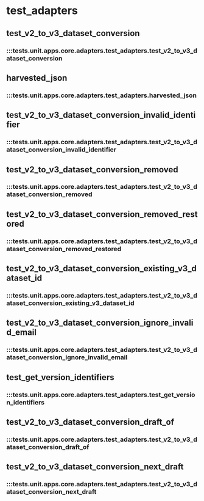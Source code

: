 # test_adapters

## test_v2_to_v3_dataset_conversion

### :::tests.unit.apps.core.adapters.test_adapters.test_v2_to_v3_dataset_conversion

## harvested_json

### :::tests.unit.apps.core.adapters.test_adapters.harvested_json

## test_v2_to_v3_dataset_conversion_invalid_identifier

### :::tests.unit.apps.core.adapters.test_adapters.test_v2_to_v3_dataset_conversion_invalid_identifier

## test_v2_to_v3_dataset_conversion_removed

### :::tests.unit.apps.core.adapters.test_adapters.test_v2_to_v3_dataset_conversion_removed

## test_v2_to_v3_dataset_conversion_removed_restored

### :::tests.unit.apps.core.adapters.test_adapters.test_v2_to_v3_dataset_conversion_removed_restored

## test_v2_to_v3_dataset_conversion_existing_v3_dataset_id

### :::tests.unit.apps.core.adapters.test_adapters.test_v2_to_v3_dataset_conversion_existing_v3_dataset_id

## test_v2_to_v3_dataset_conversion_ignore_invalid_email

### :::tests.unit.apps.core.adapters.test_adapters.test_v2_to_v3_dataset_conversion_ignore_invalid_email

## test_get_version_identifiers

### :::tests.unit.apps.core.adapters.test_adapters.test_get_version_identifiers

## test_v2_to_v3_dataset_conversion_draft_of

### :::tests.unit.apps.core.adapters.test_adapters.test_v2_to_v3_dataset_conversion_draft_of

## test_v2_to_v3_dataset_conversion_next_draft

### :::tests.unit.apps.core.adapters.test_adapters.test_v2_to_v3_dataset_conversion_next_draft

